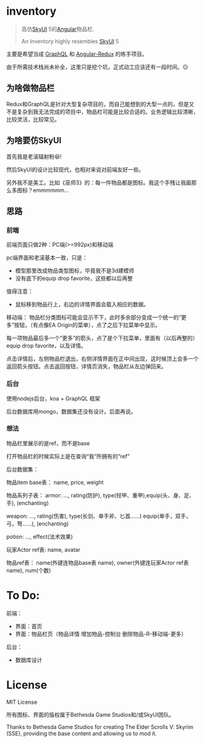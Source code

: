 # inventory
> 高仿[SkyUI](https://www.nexusmods.com/skyrimspecialedition/mods/12604) 5的[Angular](https://github.com/angular/angular)物品栏.
> 
> An Inventory highly resembles [SkyUI](https://www.nexusmods.com/skyrimspecialedition/mods/12604) 5

主要是希望当成 [GraphQL](https://github.com/graphql/graphql-js) 和 [Angular-Redux](https://github.com/angular-redux/store) 的练手项目。

由于所需技术栈尚未补全，这里只是挖个坑，正式动工应该还有一段时间。😐

## 为啥做物品栏
Redux和GraphQL是针对大型复杂项目的，而自己能想到的大型一点的，但是又不是复杂到我无法完成的项目中，物品栏可能是比较合适的。业务逻辑比较清晰，比较灵活，比较常见。

## 为啥要仿SkyUI

首先我是老滚辐射粉😆!

然后SkyUI的设计比较现代，也相对来说对前端友好一些。

另外我不是美工。比如《巫师3》的：每一件物品都是图标。我这个手残让我画那么多图标？emmmmmm...

## 思路

### 前端
前端页面只做2种：PC端(>=992px)和移动端

pc端界面和老滚基本一致，只是：
- 模型那里改成物品类型图标，毕竟我不是3d建模师
- 没有底下的equip drop favorite，这些都以后再整

值得注意：
- 鼠标移到物品行上，右边的详情界面会载入相应的数据。

移动端：
物品栏分类图标可能会显示不下，此时多余部分变成一个统一的“更多”按钮，（有点像EA Origin的菜单），点了之后下拉菜单中显示。

每一项物品最后多一个“更多”的箭头，点了是个下拉菜单，里面有（以后再整的）equip drop favorite，以及详情。

点击详情后，左侧物品栏退出，右侧详情界面在正中间出现，这时候顶上会多一个返回箭头按钮。点击返回按钮，详情页消失，物品栏从左边弹回来。

### 后台

使用nodejs后台，koa + GraphQL 框架

后台数据库用mongo，数据集还没有设计。后面再说。


### 想法
物品栏里展示的是ref，而不是base

打开物品栏的时候实际上是在查询“我”所拥有的“ref”

后台数据集：

物品item base表： name, price, weight

物品系列子表：
armor: ..., rating(防护), type(轻甲、重甲),equip(头、身、足、手), (enchanting)

weapon: ..., rating(伤害), type(长剑、单手斧、匕首……) equip(单手，双手，弓，弩……), (enchanting)

potion: ..., effect(法术效果)

玩家Actor ref表: name, avatar

物品ref表： name(外键连物品base表 name), owner(外键连玩家Actor ref表 name), num(个数)

# To Do:

前端：

- 界面：首页
- 界面：物品栏页（物品详情 增加物品-控制台 删除物品-R-移动端-更多）

后台：

- 数据库设计

# License

MIT License

所有图标、界面的版权属于Bethesda Game Studios和/或SkyUI团队。

Thanks to Bethesda Game Studios for creating The Elder Scrolls V: Skyrim (SSE), providing the base content and allowing us to mod it.
